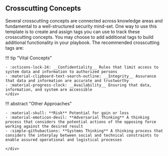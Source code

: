 ## Crosscutting Concepts

Several crosscutting concepts are connected across knowledge areas and fundamental to a well-structured security mind-set. One way to use this template is to create and assign tags you can use to track these crosscutting concepts. You may choose to add additional tags to build additional functionality in your playbook. The recommended crosscutting tags are:

!!! tip "Vital Concepts"
    <div class="grid cards" markdown>

    - :octicons-lock-24: __Confidentiality__ Rules that limit access to system data and information to authorized persons
    - :material-clipboard-text-search-outline: __Integrity__ Assurance that data and information are accurate and trustworthy
    - :material-progress-clock: __Availability__ Ensuring that data, information, and system are accessible
    </div>

!!! abstract "Other Approaches"
    <div class="grid cards" markdown>
    
    - :material-skull: **Risk** Potential for gain or loss  
    - :material-emoticon-devil: **Adversarial Thinking** A thinking process that considers the potential actions of the opposing force working against the desired result
    - :simple-githubactions: **Systems Thinking** A thinking process that considers the interplay between social and technical constraints to enable assured operational and logistical processes

    </div>

